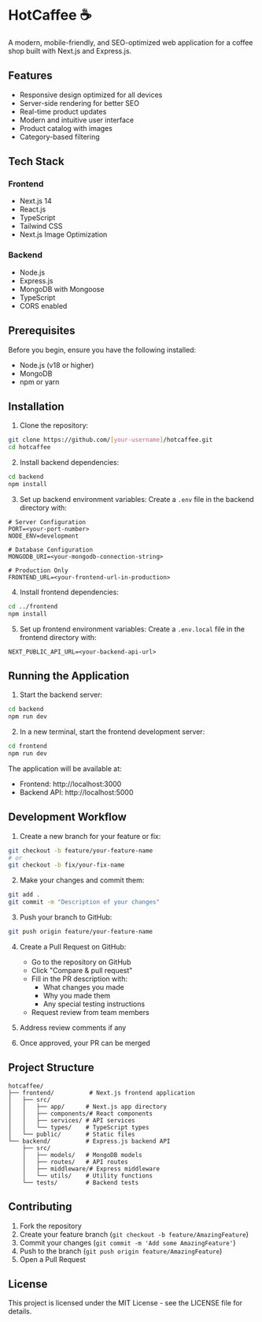 # HotCaffee ☕

A modern, mobile-friendly, and SEO-optimized web application for a coffee shop built with Next.js and Express.js.

## Features

- Responsive design optimized for all devices
- Server-side rendering for better SEO
- Real-time product updates
- Modern and intuitive user interface
- Product catalog with images
- Category-based filtering

## Tech Stack

### Frontend
- Next.js 14
- React.js
- TypeScript
- Tailwind CSS
- Next.js Image Optimization

### Backend
- Node.js
- Express.js
- MongoDB with Mongoose
- TypeScript
- CORS enabled

## Prerequisites

Before you begin, ensure you have the following installed:
- Node.js (v18 or higher)
- MongoDB
- npm or yarn

## Installation

1. Clone the repository:
```bash
git clone https://github.com/[your-username]/hotcaffee.git
cd hotcaffee
```

2. Install backend dependencies:
```bash
cd backend
npm install
```

3. Set up backend environment variables:
Create a `.env` file in the backend directory with:
```
# Server Configuration
PORT=<your-port-number>
NODE_ENV=development

# Database Configuration
MONGODB_URI=<your-mongodb-connection-string>

# Production Only
FRONTEND_URL=<your-frontend-url-in-production>
```

4. Install frontend dependencies:
```bash
cd ../frontend
npm install
```

5. Set up frontend environment variables:
Create a `.env.local` file in the frontend directory with:
```
NEXT_PUBLIC_API_URL=<your-backend-api-url>
```

## Running the Application

1. Start the backend server:
```bash
cd backend
npm run dev
```

2. In a new terminal, start the frontend development server:
```bash
cd frontend
npm run dev
```

The application will be available at:
- Frontend: http://localhost:3000
- Backend API: http://localhost:5000

## Development Workflow

1. Create a new branch for your feature or fix:
```bash
git checkout -b feature/your-feature-name
# or
git checkout -b fix/your-fix-name
```

2. Make your changes and commit them:
```bash
git add .
git commit -m "Description of your changes"
```

3. Push your branch to GitHub:
```bash
git push origin feature/your-feature-name
```

4. Create a Pull Request on GitHub:
   - Go to the repository on GitHub
   - Click "Compare & pull request"
   - Fill in the PR description with:
     - What changes you made
     - Why you made them
     - Any special testing instructions
   - Request review from team members

5. Address review comments if any

6. Once approved, your PR can be merged

## Project Structure

```
hotcaffee/
├── frontend/          # Next.js frontend application
│   ├── src/
│   │   ├── app/      # Next.js app directory
│   │   ├── components/# React components
│   │   ├── services/ # API services
│   │   └── types/    # TypeScript types
│   └── public/       # Static files
└── backend/          # Express.js backend API
    ├── src/
    │   ├── models/   # MongoDB models
    │   ├── routes/   # API routes
    │   ├── middleware/# Express middleware
    │   └── utils/    # Utility functions
    └── tests/        # Backend tests
```

## Contributing

1. Fork the repository
2. Create your feature branch (`git checkout -b feature/AmazingFeature`)
3. Commit your changes (`git commit -m 'Add some AmazingFeature'`)
4. Push to the branch (`git push origin feature/AmazingFeature`)
5. Open a Pull Request

## License

This project is licensed under the MIT License - see the LICENSE file for details.


